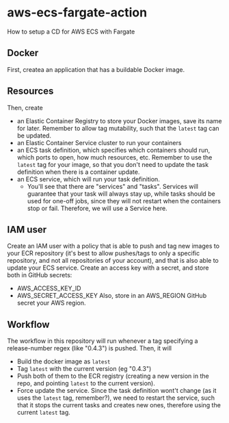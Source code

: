 # aws-ecs-fargate-action
How to setup a CD for AWS ECS with Fargate

## Docker
First, createa an application that has a buildable Docker image.

## Resources
Then, create
- an Elastic Container Registry to store your Docker images, save its name for later. Remember to allow tag mutability, such that the `latest` tag can be updated.
- an Elastic Container Service cluster to run your containers
- an ECS task definition, which specifies which containers should run, which ports to open, how much resources, etc. Remember to use the `latest` tag for your image, so that you don't need to update the task definition when there is a container update.
- an ECS service, which will run your task definition.
  - You'll see that there are "services" and "tasks". Services will guarantee that your task will always stay up, while tasks should be used for one-off jobs, since they will not restart when the containers stop or fail. Therefore, we will use a Service here.

## IAM user
Create an IAM user with a policy that is able to push and tag new images to your ECR repository (it's best to allow pushes/tags to only a specific repository, and not all repositories of your account), and that is also able to update your ECS service. Create an access key with a secret, and store both in GitHub secrets:
- AWS_ACCESS_KEY_ID
- AWS_SECRET_ACCESS_KEY
Also, store in an AWS_REGION GitHub secret your AWS region.

## Workflow
The workflow in this repository will run whenever a tag specifying a release-number regex (like "0.4.3") is pushed. Then, it will
- Build the docker image as `latest`
- Tag `latest` with the current version (eg "0.4.3")
- Push both of them to the ECR registry (creating a new version in the repo, and pointing `latest` to the current version).
- Force update the service. Since the task definition wont't change (as it uses the `latest` tag, remember?), we need to restart the service, such that it stops the current tasks and creates new ones, therefore using the current `latest` tag.
